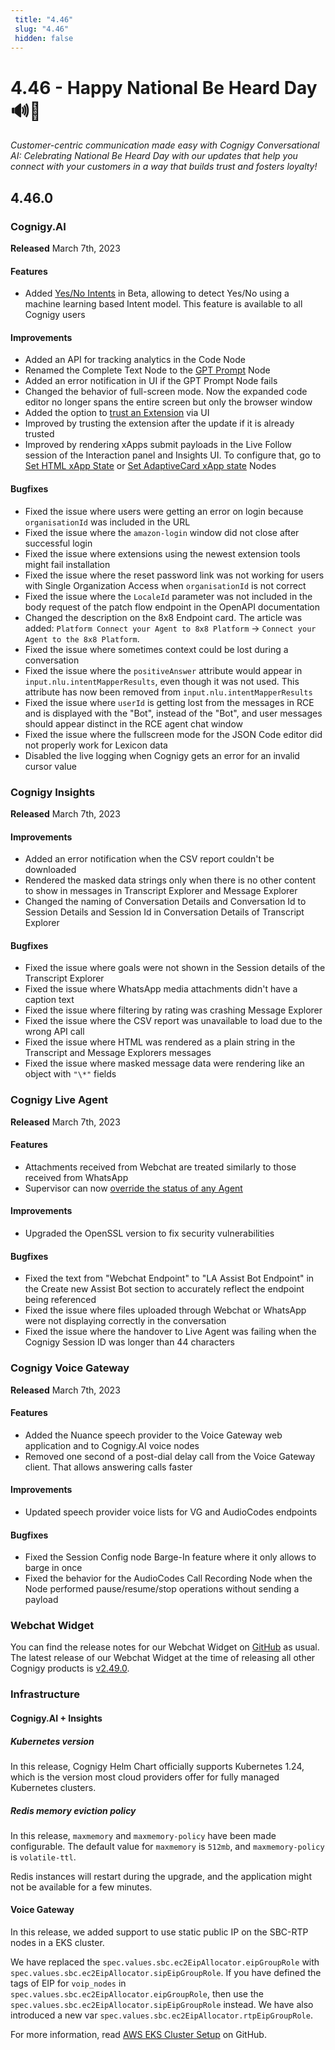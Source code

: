 ```yaml
---
 title: "4.46" 
 slug: "4.46" 
 hidden: false 
---
```


# 4.46 - Happy National Be Heard Day 🔊🤝

_Customer-centric communication made easy with Cognigy Conversational AI: Celebrating National Be Heard Day with our updates that help you connect with your customers in a way that builds trust and fosters loyalty!_

## 4.46.0

### Cognigy.AI

**Released** March 7th, 2023

#### Features

- Added [Yes/No Intents](../ai/nlu/nlu-overview/yes-no-intents.md) in Beta, allowing to detect Yes/No using a machine learning based Intent model. This feature is available to all Cognigy users

#### Improvements

- Added an API for tracking analytics in the Code Node
- Renamed the Complete Text Node to the [GPT Prompt](../ai/flow-nodes/other-nodes/gpt-prompt.md) Node
- Added an error notification in UI if the GPT Prompt Node fails
- Changed the behavior of full-screen mode. Now the expanded code editor no longer spans the entire screen but only the browser window
- Added the option to [trust an Extension](../ai/resources/manage/extensions.md#extension-performance) via UI
- Improved by trusting the extension after the update if it is already trusted
- Improved by rendering xApps submit payloads in the Live Follow session of the Interaction panel and Insights UI. To configure that, go to [Set HTML xApp State](../ai/flow-nodes/xApp/set-html-xApp-state.md#description) or [Set AdaptiveCard xApp state](../ai/flow-nodes/xApp/set-AdaptiveCard-xApp-state.md#description) Nodes

#### Bugfixes

- Fixed the issue where users were getting an error on login because `organisationId` was included in the URL
- Fixed the issue where the `amazon-login` window did not close after successful login
- Fixed the issue where extensions using the newest extension tools might fail installation
- Fixed the issue where the reset password link was not working for users with Single Organization Access when `organisationId` is not correct
- Fixed the issue where the `LocaleId` parameter was not included in the body request of the patch flow endpoint in the OpenAPI documentation
- Changed the description on the 8x8 Endpoint card. The article was added: `Platform Connect your Agent to 8x8 Platform` → `Connect your Agent to the 8x8 Platform`.
- Fixed the issue where sometimes context could be lost during a conversation 
- Fixed the issue where the `positiveAnswer` attribute would appear in `input.nlu.intentMapperResults`, even though it was not used. This attribute has now been removed from `input.nlu.intentMapperResults`
- Fixed the issue where `userId` is getting lost from the messages in RCE and is displayed with the "Bot", instead of the "Bot", and user messages should appear distinct in the RCE agent chat window
- Fixed the issue where the fullscreen mode for the JSON Code editor did not properly work for Lexicon data
- Disabled the live logging when Cognigy gets an error for an invalid cursor value

### Cognigy Insights

**Released** March 7th, 2023

#### Improvements

- Added an error notification when the CSV report couldn't be downloaded
- Rendered the masked data strings only when there is no other content to show in messages in Transcript Explorer and Message Explorer
- Changed the naming of Conversation Details and Conversation Id to Session Details and Session Id in Conversation Details of Transcript Explorer

#### Bugfixes

- Fixed the issue where goals were not shown in the Session details of the Transcript Explorer
- Fixed the issue where WhatsApp media attachments didn't have a caption text
- Fixed the issue where filtering by rating was crashing Message Explorer
- Fixed the issue where the CSV report was unavailable to load due to the wrong API call
- Fixed the issue where HTML was rendered as a plain string in the Transcript and Message Explorers messages
- Fixed the issue where masked message data were rendering like an object with `"\*"` fields

### Cognigy Live Agent

**Released** March 7th, 2023

#### Features

- Attachments received from Webchat are treated similarly to those received from WhatsApp
- Supervisor can now [override the status of any Agent](../live-agent/reports.md#overview---supervisor-dashboard)

#### Improvements

- Upgraded the OpenSSL version to fix security vulnerabilities

#### Bugfixes

- Fixed the text from "Webchat Endpoint" to "LA Assist Bot Endpoint" in the Create new Assist Bot section to accurately reflect the endpoint being referenced 
- Fixed the issue where files uploaded through Webchat or WhatsApp were not displaying correctly in the conversation 
- Fixed the issue where the handover to Live Agent was failing when the Cognigy Session ID was longer than 44 characters 

### Cognigy Voice Gateway

**Released** March 7th, 2023

#### Features

- Added the Nuance speech provider to the Voice Gateway web application and to Cognigy.AI voice nodes
- Removed one second of a post-dial delay call from the Voice Gateway client. That allows answering calls faster
  
#### Improvements

- Updated speech provider voice lists for VG and AudioCodes endpoints

#### Bugfixes

- Fixed the Session Config node Barge-In feature where it only allows to barge in once
- Fixed the behavior for the AudioCodes Call Recording Node when the Node performed pause/resume/stop operations without sending a payload 

### Webchat Widget

You can find the release notes for our Webchat Widget on [GitHub](https://github.com/Cognigy/WebchatWidget/releases) as usual. The latest release of our Webchat Widget at the time of releasing all other Cognigy products is [v2.49.0](https://github.com/Cognigy/WebchatWidget/releases/tag/v2.49.0).
  
### Infrastructure 

#### Cognigy.AI + Insights

##### Kubernetes version

In this release, Cognigy Helm Chart officially supports Kubernetes 1.24, which is the version most cloud providers offer for fully managed Kubernetes clusters.

##### Redis memory eviction policy

In this release, `maxmemory` and `maxmemory-policy` have been made configurable. The default value for `maxmemory` is `512mb`, and `maxmemory-policy` is `volatile-ttl`.

Redis instances will restart during the upgrade, and the application might not be available for a few minutes.

#### Voice Gateway

In this release, we added support to use static public IP on the SBC-RTP nodes in a EKS cluster. 

We have replaced the `spec.values.sbc.ec2EipAllocator.eipGroupRole` with `spec.values.sbc.ec2EipAllocator.sipEipGroupRole`. If you have defined the tags of EIP for `voip_nodes` in `spec.values.sbc.ec2EipAllocator.eipGroupRole`, then use the `spec.values.sbc.ec2EipAllocator.sipEipGroupRole` instead. We have also introduced a new var `spec.values.sbc.ec2EipAllocator.rtpEipGroupRole`.

For more information, read [AWS EKS Cluster Setup](https://github.com/Cognigy/cognigy-vg-helm-chart/blob/main/docs/aws-eks-cluster-setup.md) on GitHub.
